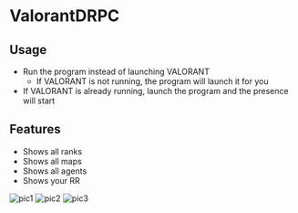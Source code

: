 # ValorantDRPC
 
## Usage
- Run the program instead of launching VALORANT
     - If VALORANT is not running, the program will launch it for you
- If VALORANT is already running, launch the program and the presence will start

## Features
- Shows all ranks
- Shows all maps
- Shows all agents
- Shows your RR


![pic1](https://media.discordapp.net/attachments/893626195311198298/899974395290857482/unknown.png "Valorant RPC")
![pic2](https://media.discordapp.net/attachments/893626195311198298/899974435736543242/unknown.png "Valorant RPC")
![pic3](https://media.discordapp.net/attachments/893626195311198298/899974477964775444/unknown.png "Valorant RPC")
